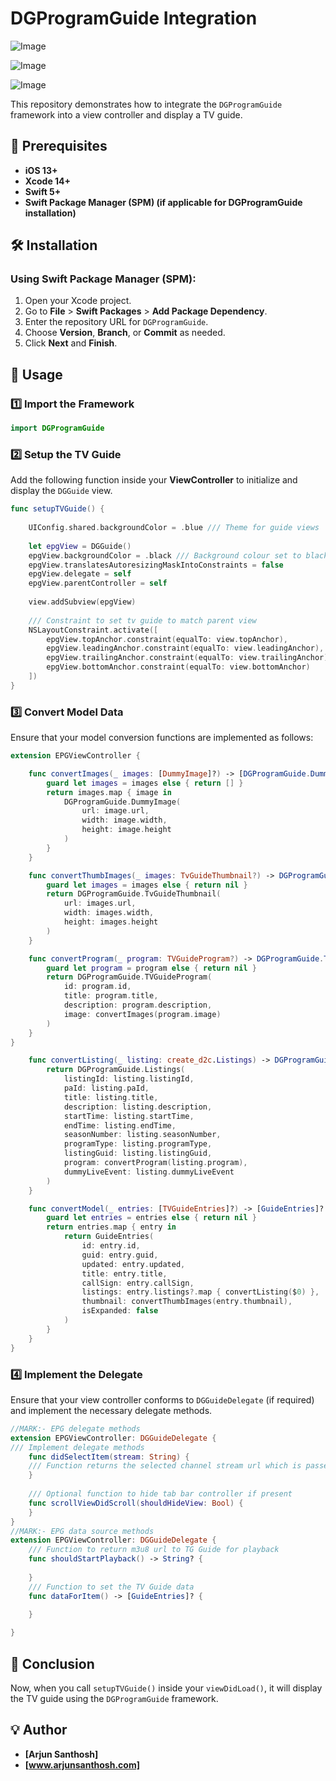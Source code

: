 # DGProgramGuide Integration

![Image](https://github.com/user-attachments/assets/f59a92ab-97a5-4fdb-80a5-487fa26244b3)

![Image](https://github.com/user-attachments/assets/8b31e6e1-cad0-4563-b4ec-f1412f2737a0)

![Image](https://github.com/user-attachments/assets/d9405512-b16a-473c-828a-e79b8accf76f)

This repository demonstrates how to integrate the `DGProgramGuide` framework into a view controller and display a TV guide.

## 📌 Prerequisites

- **iOS 13+**
- **Xcode 14+**
- **Swift 5+**
- **Swift Package Manager (SPM) (if applicable for DGProgramGuide installation)**

## 🛠 Installation

### Using Swift Package Manager (SPM):
1. Open your Xcode project.
2. Go to **File** > **Swift Packages** > **Add Package Dependency**.
3. Enter the repository URL for `DGProgramGuide`.
4. Choose **Version**, **Branch**, or **Commit** as needed.
5. Click **Next** and **Finish**.

## 📖 Usage

### 1️⃣ Import the Framework

```swift
import DGProgramGuide
```

### 2️⃣ Setup the TV Guide

Add the following function inside your **ViewController** to initialize and display the `DGGuide` view.

```swift
func setupTVGuide() {
    
    UIConfig.shared.backgroundColor = .blue /// Theme for guide views
    
    let epgView = DGGuide()
    epgView.backgroundColor = .black /// Background colour set to black by default
    epgView.translatesAutoresizingMaskIntoConstraints = false
    epgView.delegate = self
    epgView.parentController = self
    
    view.addSubview(epgView)
    
    /// Constraint to set tv guide to match parent view
    NSLayoutConstraint.activate([
        epgView.topAnchor.constraint(equalTo: view.topAnchor),
        epgView.leadingAnchor.constraint(equalTo: view.leadingAnchor),
        epgView.trailingAnchor.constraint(equalTo: view.trailingAnchor),
        epgView.bottomAnchor.constraint(equalTo: view.bottomAnchor)
    ])
}
```

### 3️⃣ Convert Model Data

Ensure that your model conversion functions are implemented as follows:

```swift
extension EPGViewController {

    func convertImages(_ images: [DummyImage]?) -> [DGProgramGuide.DummyImage] {
        guard let images = images else { return [] }
        return images.map { image in
            DGProgramGuide.DummyImage(
                url: image.url,
                width: image.width,
                height: image.height
            )
        }
    }

    func convertThumbImages(_ images: TvGuideThumbnail?) -> DGProgramGuide.TvGuideThumbnail? {
        guard let images = images else { return nil }
        return DGProgramGuide.TvGuideThumbnail(
            url: images.url,
            width: images.width,
            height: images.height
        )
    }

    func convertProgram(_ program: TVGuideProgram?) -> DGProgramGuide.TVGuideProgram? {
        guard let program = program else { return nil }
        return DGProgramGuide.TVGuideProgram(
            id: program.id,
            title: program.title,
            description: program.description,
            image: convertImages(program.image)
        )
    }
}
```

```swift
    func convertListing(_ listing: create_d2c.Listings) -> DGProgramGuide.Listings {
        return DGProgramGuide.Listings(
            listingId: listing.listingId,
            paId: listing.paId,
            title: listing.title,
            description: listing.description,
            startTime: listing.startTime,
            endTime: listing.endTime,
            seasonNumber: listing.seasonNumber,
            programType: listing.programType,
            listingGuid: listing.listingGuid,
            program: convertProgram(listing.program),
            dummyLiveEvent: listing.dummyLiveEvent
        )
    }

    func convertModel(_ entries: [TVGuideEntries]?) -> [GuideEntries]? {
        guard let entries = entries else { return nil }
        return entries.map { entry in
            return GuideEntries(
                id: entry.id,
                guid: entry.guid,
                updated: entry.updated,
                title: entry.title,
                callSign: entry.callSign,
                listings: entry.listings?.map { convertListing($0) },
                thumbnail: convertThumbImages(entry.thumbnail),
                isExpanded: false
            )
        }
    }
}
```

### 4️⃣ Implement the Delegate

Ensure that your view controller conforms to `DGGuideDelegate` (if required) and implement the necessary delegate methods.

```swift
//MARK:- EPG delegate methods
extension EPGViewController: DGGuideDelegate {
/// Implement delegate methods
    func didSelectItem(stream: String) {
    /// Function returns the selected channel stream url which is passed on to the view controller to fetch the playback url and m3u8 file is fed back into tv guide using data source methods
    }
    
    /// Optional function to hide tab bar controller if present
    func scrollViewDidScroll(shouldHideView: Bool) {
    }
}
//MARK:- EPG data source methods
extension EPGViewController: DGGuideDelegate {
    /// Function to return m3u8 url to TG Guide for playback
    func shouldStartPlayback() -> String? {
        
    }
    /// Function to set the TV Guide data
    func dataForItem() -> [GuideEntries]? {
        
    }

}
```

## 🎯 Conclusion

Now, when you call `setupTVGuide()` inside your `viewDidLoad()`, it will display the TV guide using the `DGProgramGuide` framework.

## 💡 Author

- **[Arjun Santhosh]**
- **[www.arjunsanthosh.com]**
